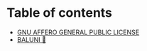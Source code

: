 # Table of contents

* [GNU AFFERO GENERAL PUBLIC LICENSE](README.md)
* [BALUNI 🎈](<README (1).md>)

